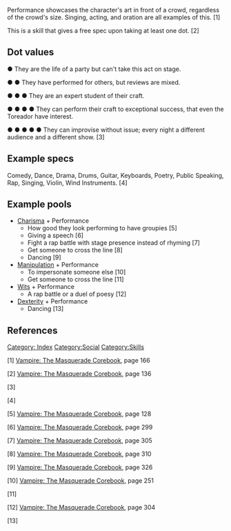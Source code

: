 Performance showcases the character's art in front of a crowd,
regardless of the crowd's size. Singing, acting, and oration are all
examples of this. [1]

This is a skill that gives a free spec upon taking at least one dot. [2]

## Dot values

● They are the life of a party but can't take this act on stage.

● ● They have performed for others, but reviews are mixed.

● ● ● They are an expert student of their craft.

● ● ● ● They can perform their craft to exceptional success, that even
the Toreador have interest.

● ● ● ● ● They can improvise without issue; every night a different
audience and a different show. [3]

## Example specs

Comedy, Dance, Drama, Drums, Guitar, Keyboards, Poetry, Public Speaking,
Rap, Singing, Violin, Wind Instruments. [4]

## Example pools

- <a href="Charisma" class="wikilink" title="Charisma">Charisma</a> +
  Performance
  - How good they look performing to have groupies [5]
  - Giving a speech [6]
  - Fight a rap battle with stage presence instead of rhyming [7]
  - Get someone to cross the line [8]
  - Dancing [9]
- <a href="Manipulation" class="wikilink"
  title="Manipulation">Manipulation</a> + Performance
  - To impersonate someone else [10]
  - Get someone to cross the line [11]
- <a href="Wits" class="wikilink" title="Wits">Wits</a> + Performance
  - A rap battle or a duel of poesy [12]
- <a href="Dexterity" class="wikilink" title="Dexterity">Dexterity</a> +
  Performance
  - Dancing [13]

## References

<a href="Category:_Index" class="wikilink"
title="Category: Index">Category: Index</a>
<a href="Category:Social" class="wikilink"
title="Category:Social">Category:Social</a>
<a href="Category:Skills" class="wikilink"
title="Category:Skills">Category:Skills</a>

[1] <a href="Vampire:_The_Masquerade_Corebook" class="wikilink"
title="Vampire: The Masquerade Corebook">Vampire: The Masquerade
Corebook</a>, page 166

[2] <a href="Vampire:_The_Masquerade_Corebook" class="wikilink"
title="Vampire: The Masquerade Corebook">Vampire: The Masquerade
Corebook</a>, page 136

[3]

[4]

[5] <a href="Vampire:_The_Masquerade_Corebook" class="wikilink"
title="Vampire: The Masquerade Corebook">Vampire: The Masquerade
Corebook</a>, page 128

[6] <a href="Vampire:_The_Masquerade_Corebook" class="wikilink"
title="Vampire: The Masquerade Corebook">Vampire: The Masquerade
Corebook</a>, page 299

[7] <a href="Vampire:_The_Masquerade_Corebook" class="wikilink"
title="Vampire: The Masquerade Corebook">Vampire: The Masquerade
Corebook</a>, page 305

[8] <a href="Vampire:_The_Masquerade_Corebook" class="wikilink"
title="Vampire: The Masquerade Corebook">Vampire: The Masquerade
Corebook</a>, page 310

[9] <a href="Vampire:_The_Masquerade_Corebook" class="wikilink"
title="Vampire: The Masquerade Corebook">Vampire: The Masquerade
Corebook</a>, page 326

[10] <a href="Vampire:_The_Masquerade_Corebook" class="wikilink"
title="Vampire: The Masquerade Corebook">Vampire: The Masquerade
Corebook</a>, page 251

[11]

[12] <a href="Vampire:_The_Masquerade_Corebook" class="wikilink"
title="Vampire: The Masquerade Corebook">Vampire: The Masquerade
Corebook</a>, page 304

[13]
